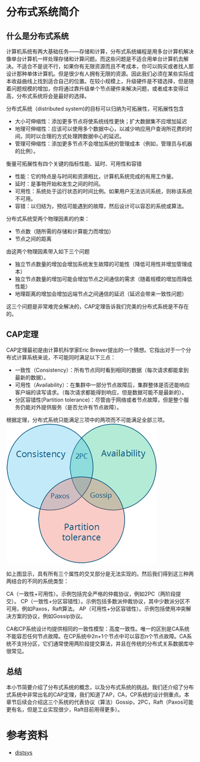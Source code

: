 # 分布式系统简介

## 什么是分布式系统

计算机系统有两大基础任务——存储和计算，分布式系统编程是用多台计算机解决像单台计算机一样处理存储和计算问题。而这些问题是不适合用单台计算机去解决。不适合不是说不行，如果你有无限资源而且不考成本，你可以购买或者找人那设计那种单体计算机。但是很少有人拥有无限的资源。因此我们必须在某些实际成本收益曲线上找到适合自己的位置。在较小规模上，升级硬件是不错选择，但是随着问题规模的增加，你将通过靠升级单个节点硬件来解决问题，或者成本变得过高，分布式系统将会是最好的选择。

分布式系统（distributed system)的目标可以归纳为可拓展性，可拓展性包含

- 大小可伸缩性：添加更多节点将使系统线性更快​​；扩大数据集不应增加延迟
- 地理可伸缩性：应该可以使用多个数据中心，以减少响应用户查询所花费的时间，同时以合理的方式处理跨数据中心的延迟。
- 管理可伸缩性：添加更多节点不会增加系统的管理成本（例如，管理员与机器的比例）。

衡量可拓展性有四个关键的指标性能、延时、可用性和容错

- 性能：它的特点是与时间和资源相比，计算机系统完成的有用工作量。
- 延时：是事物开始和发生之间的时间。
- 可用性：系统处于运行状态的时间比例。如果用户无法访问系统，则称该系统不可用。
- 容错：以归结为，预估可能遇到的故障，然后设计可以容忍的系统或算法。

分布式系统受两个物理因素的约束：

- 节点数（随所需的存储和计算能力而增加）
- 节点之间的距离

由这两个物理因素带入如下三个问题

- 独立节点数量的增加会增加系统发生故障的可能性（降低可用性并增加管理成本）
- 独立节点数量的增加可能会增加节点之间通信的需求（随着规模的增加而降低性能）
- 地理距离的增加会增加远端节点之间通信的延迟（延迟会带来一致性问题）

这三个问题是非常难完全解决的，CAP定理告诉我们完美的分布式系统是不存在的。

## CAP定理

CAP定理最初是由计算机科学家Eric Brewer提出的一个猜想。它指出对于一个分布式计算系统来说，不可能同时满足以下三点：
- 一致性（Consistency）：所有节点同时看到相同的数据（每次请求都能拿到最新的数据）。
- 可用性（Availability）：在集群中一部分节点故障后，集群整体是否还能响应客户端的读写请求。（每次请求都能得到响应，但是数据可能不是最新的）。
- 分区容错性(Partition tolerance)：尽管由于网络或者节点故障，但是整个服务仍能对外提供服务（是否允许有节点故障）。

根据定理，分布式系统只能满足三项中的两项而不可能满足全部三项。
![](../img/CAP.png)

如上图显示，具有所有三个属性的交叉部分是无法实现的。然后我们得到这三种两两结合的不同的系统类型：

CA（一致性+可用性）。示例包括完全严格的仲裁协议，例如2PC（两阶段提交）。
CP（一致性+分区容错性）。示例包括多数派仲裁协议，其中少数派分区不可用，例如Paxos，Raft算法。
AP（可用性+分区容错性）。示例包括使用冲突解决方案的协议，例如Gossip协议。

CA和CP系统设计均提供相同的一致性模型：高度一致性。唯一的区别是CA系统不能容忍任何节点故障。在CP系统中2n+1个节点中可以容忍n个节点故障。CA系统不支持分区，它们通常使用两阶段提交算法，并且在传统的分布式关系数据库中很常见。

## 总结

本小节简要介绍了分布式系统的概念，以及分布式系统的挑战。我们还介绍了分布式系统中非常出名的CAP定理，我们知道了AP，CA，CP系统的设计侧重点。本章节后续会介绍这三个系统的代表协议（算法）Gossip，2PC，Raft（Paxos可能更有名，但是工业实现很少，Raft目前用得更多）。

# 参考资料

- [distsys](http://book.mixu.net/distsys/single-page.html)